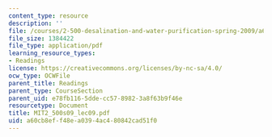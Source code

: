 ```yaml
---
content_type: resource
description: ''
file: /courses/2-500-desalination-and-water-purification-spring-2009/a60cb8eff48ea0394ac480842cad51f0_MIT2_500s09_lec09.pdf
file_size: 1384422
file_type: application/pdf
learning_resource_types:
- Readings
license: https://creativecommons.org/licenses/by-nc-sa/4.0/
ocw_type: OCWFile
parent_title: Readings
parent_type: CourseSection
parent_uid: e78fb116-5dde-cc57-8982-3a8f63b9f46e
resourcetype: Document
title: MIT2_500s09_lec09.pdf
uid: a60cb8ef-f48e-a039-4ac4-80842cad51f0
---
```


